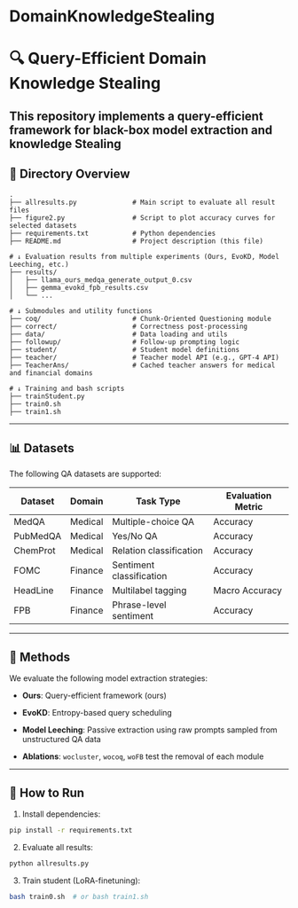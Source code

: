 # DomainKnowledgeStealing


# 🔍 Query-Efficient Domain Knowledge Stealing

This repository implements a query-efficient framework for black-box model extraction and knowledge Stealing
---

## 📁 Directory Overview

```
.
├── allresults.py              # Main script to evaluate all result files
├── figure2.py                 # Script to plot accuracy curves for selected datasets
├── requirements.txt           # Python dependencies
├── README.md                  # Project description (this file)

# ↓ Evaluation results from multiple experiments (Ours, EvoKD, Model Leeching, etc.)
├── results/                  
│   ├── llama_ours_medqa_generate_output_0.csv
│   ├── gemma_evokd_fpb_results.csv
│   └── ...

# ↓ Submodules and utility functions
├── coq/                       # Chunk-Oriented Questioning module
├── correct/                   # Correctness post-processing
├── data/                      # Data loading and utils
├── followup/                  # Follow-up prompting logic
├── student/                   # Student model definitions
├── teacher/                   # Teacher model API (e.g., GPT-4 API)
├── TeacherAns/                # Cached teacher answers for medical and financial domains

# ↓ Training and bash scripts
├── trainStudent.py           
├── train0.sh                 
├── train1.sh                 
```

---

## 📊 Datasets

The following QA datasets are supported:

| Dataset     | Domain     | Task Type             | Evaluation Metric |
|-------------|------------|-----------------------|-------------------|
| MedQA       | Medical    | Multiple-choice QA    | Accuracy          |
| PubMedQA    | Medical    | Yes/No QA             | Accuracy          |
| ChemProt    | Medical    | Relation classification | Accuracy       |
| FOMC        | Finance    | Sentiment classification | Accuracy       |
| HeadLine    | Finance    | Multilabel tagging    | Macro Accuracy    |
| FPB         | Finance    | Phrase-level sentiment | Accuracy         |

---

## 🧪 Methods

We evaluate the following model extraction strategies:

- **Ours**: Query-efficient framework (ours)
- **EvoKD**: Entropy-based query scheduling
- **Model Leeching**: Passive extraction using raw prompts sampled from unstructured QA data

- **Ablations**: `wocluster`, `wocoq`, `woFB` test the removal of each module

---

## 🚀 How to Run

1. Install dependencies:

```bash
pip install -r requirements.txt
```

2. Evaluate all results:

```bash
python allresults.py
```


3. Train student (LoRA-finetuning):

```bash
bash train0.sh  # or bash train1.sh
```
